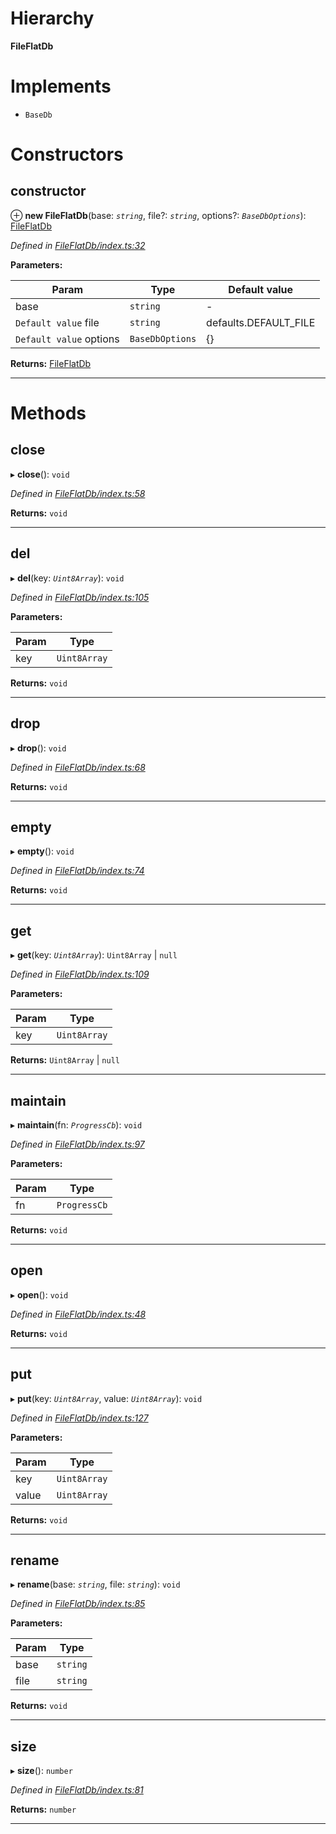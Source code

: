 

# Hierarchy

**FileFlatDb**

# Implements

* `BaseDb`

# Constructors

<a id="constructor"></a>

##  constructor

⊕ **new FileFlatDb**(base: *`string`*, file?: *`string`*, options?: *`BaseDbOptions`*): [FileFlatDb](_fileflatdb_index_.fileflatdb.md)

*Defined in [FileFlatDb/index.ts:32](https://github.com/polkadot-js/common/blob/02d4155/packages/db/src/FileFlatDb/index.ts#L32)*

**Parameters:**

| Param | Type | Default value |
| ------ | ------ | ------ |
| base | `string` | - |
| `Default value` file | `string` |  defaults.DEFAULT_FILE |
| `Default value` options | `BaseDbOptions` |  {} |

**Returns:** [FileFlatDb](_fileflatdb_index_.fileflatdb.md)

___

# Methods

<a id="close"></a>

##  close

▸ **close**(): `void`

*Defined in [FileFlatDb/index.ts:58](https://github.com/polkadot-js/common/blob/02d4155/packages/db/src/FileFlatDb/index.ts#L58)*

**Returns:** `void`

___
<a id="del"></a>

##  del

▸ **del**(key: *`Uint8Array`*): `void`

*Defined in [FileFlatDb/index.ts:105](https://github.com/polkadot-js/common/blob/02d4155/packages/db/src/FileFlatDb/index.ts#L105)*

**Parameters:**

| Param | Type |
| ------ | ------ |
| key | `Uint8Array` |

**Returns:** `void`

___
<a id="drop"></a>

##  drop

▸ **drop**(): `void`

*Defined in [FileFlatDb/index.ts:68](https://github.com/polkadot-js/common/blob/02d4155/packages/db/src/FileFlatDb/index.ts#L68)*

**Returns:** `void`

___
<a id="empty"></a>

##  empty

▸ **empty**(): `void`

*Defined in [FileFlatDb/index.ts:74](https://github.com/polkadot-js/common/blob/02d4155/packages/db/src/FileFlatDb/index.ts#L74)*

**Returns:** `void`

___
<a id="get"></a>

##  get

▸ **get**(key: *`Uint8Array`*):  `Uint8Array` &#124; `null`

*Defined in [FileFlatDb/index.ts:109](https://github.com/polkadot-js/common/blob/02d4155/packages/db/src/FileFlatDb/index.ts#L109)*

**Parameters:**

| Param | Type |
| ------ | ------ |
| key | `Uint8Array` |

**Returns:**  `Uint8Array` &#124; `null`

___
<a id="maintain"></a>

##  maintain

▸ **maintain**(fn: *`ProgressCb`*): `void`

*Defined in [FileFlatDb/index.ts:97](https://github.com/polkadot-js/common/blob/02d4155/packages/db/src/FileFlatDb/index.ts#L97)*

**Parameters:**

| Param | Type |
| ------ | ------ |
| fn | `ProgressCb` |

**Returns:** `void`

___
<a id="open"></a>

##  open

▸ **open**(): `void`

*Defined in [FileFlatDb/index.ts:48](https://github.com/polkadot-js/common/blob/02d4155/packages/db/src/FileFlatDb/index.ts#L48)*

**Returns:** `void`

___
<a id="put"></a>

##  put

▸ **put**(key: *`Uint8Array`*, value: *`Uint8Array`*): `void`

*Defined in [FileFlatDb/index.ts:127](https://github.com/polkadot-js/common/blob/02d4155/packages/db/src/FileFlatDb/index.ts#L127)*

**Parameters:**

| Param | Type |
| ------ | ------ |
| key | `Uint8Array` |
| value | `Uint8Array` |

**Returns:** `void`

___
<a id="rename"></a>

##  rename

▸ **rename**(base: *`string`*, file: *`string`*): `void`

*Defined in [FileFlatDb/index.ts:85](https://github.com/polkadot-js/common/blob/02d4155/packages/db/src/FileFlatDb/index.ts#L85)*

**Parameters:**

| Param | Type |
| ------ | ------ |
| base | `string` |
| file | `string` |

**Returns:** `void`

___
<a id="size"></a>

##  size

▸ **size**(): `number`

*Defined in [FileFlatDb/index.ts:81](https://github.com/polkadot-js/common/blob/02d4155/packages/db/src/FileFlatDb/index.ts#L81)*

**Returns:** `number`

___


